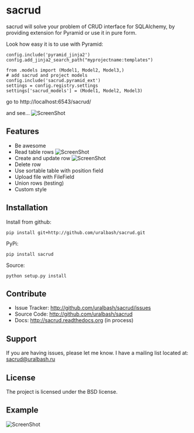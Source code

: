 sacrud
======

sacrud will solve your problem of CRUD interface for SQLAlchemy,
by providing extension for Pyramid or use it in pure form.

Look how easy it is to use with Pyramid:

    config.include('pyramid_jinja2')
    config.add_jinja2_search_path("myprojectname:templates")

    from .models import (Model1, Model2, Model3,)
    # add sacrud and project models
    config.include('sacrud.pyramid_ext')
    settings = config.registry.settings
    settings['sacrud_models'] = (Model1, Model2, Model3)

go to http://localhost:6543/sacrud/

and see...
![ScreenShot](https://raw.github.com/uralbash/sacrud/master/docs/img/index.png)

Features
--------

- Be awesome
- Read table rows
![ScreenShot](https://raw.github.com/uralbash/sacrud/master/docs/img/rows.png)
- Create and update row
![ScreenShot](https://raw.github.com/uralbash/sacrud/master/docs/img/edit.png)
- Delete row
- Use sortable table with position field
- Upload file with FileField
- Union rows (testing)
- Custom style

Installation
------------

Install from github:

    pip install git+http://github.com/uralbash/sacrud.git

PyPi:

    pip install sacrud

Source:

    python setup.py install

Contribute
----------

- Issue Tracker: http://github.com/uralbash/sacrud/issues
- Source Code: http://github.com/uralbash/sacrud
- Docs: http://sacrud.readthedocs.org (in process)

Support
-------

If you are having issues, please let me know.
I have a mailing list located at: sacrud@uralbash.ru

License
-------

The project is licensed under the BSD license.

Example
-------
![ScreenShot](https://raw.github.com/uralbash/sacrud/master/docs/img/example.png)
